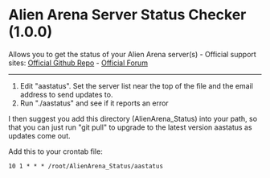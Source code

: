 # Alien Arena Server Status Checker (1.0.0)
Allows you to get the status of your Alien Arena server(s) -  Official support sites: [Official Github Repo](https://github.com/fstltna/AlienArena_Status) - [Official Forum](https://alienarena.gameplayer.club/index.php/forum/alien-arena-tools)

---

1. Edit "aastatus". Set the server list near the top of the file and the email address to send updates to.
2. Run "./aastatus" and see if it reports an error

I then suggest you add this directory (AlienArena_Status) into your path, so that you can just run "git pull" to upgrade to the latest version aastatus as updates come out.

Add this to your crontab file:

	10 1 * * * /root/AlienArena_Status/aastatus
	
